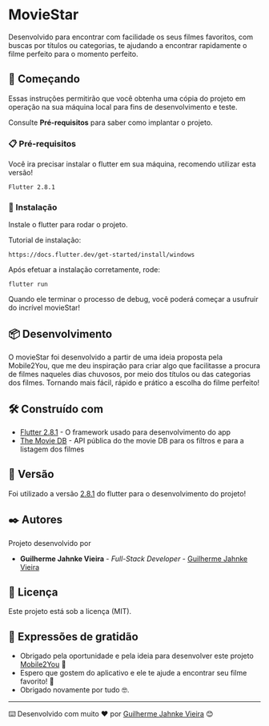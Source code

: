 # MovieStar

Desenvolvido para encontrar com facilidade os seus filmes favoritos, com buscas por títulos ou categorias, te ajudando a encontrar rapidamente o filme perfeito para o momento perfeito.

## 🚀 Começando

Essas instruções permitirão que você obtenha uma cópia do projeto em operação na sua máquina local para fins de desenvolvimento e teste.

Consulte **Pré-requisitos** para saber como implantar o projeto.

### 📋 Pré-requisitos

Você ira precisar instalar o flutter em sua máquina, recomendo utilizar esta versão!

```
Flutter 2.8.1
```

### 🔧 Instalação

Instale o flutter para rodar o projeto.

Tutorial de instalação:

```
https://docs.flutter.dev/get-started/install/windows
```

Após efetuar a instalação corretamente, rode:

```
flutter run
```

Quando ele terminar o processo de debug, você poderá começar a usufruir do incrível movieStar!


## 📦 Desenvolvimento

O movieStar foi desenvolvido a partir de uma ideia proposta pela Mobile2You, que me deu inspiração para criar algo que facilitasse a procura de filmes naqueles dias chuvosos, por meio dos títulos ou das categorias dos filmes. Tornando mais fácil, rápido e prático a escolha do filme perfeito!

## 🛠️ Construído com

* [Flutter 2.8.1](https://storage.googleapis.com/flutter_infra_release/releases/stable/windows/flutter_windows_2.8.1-stable.zip) - O framework usado para desenvolvimento do app
* [The Movie DB](https://www.themoviedb.org/documentation/api) - API pública do the movie DB para os filtros e para a listagem dos filmes

## 📌 Versão

Foi utilizado a versão [2.8.1](https://storage.googleapis.com/flutter_infra_release/releases/stable/windows/flutter_windows_2.8.1-stable.zip) do flutter para o desenvolvimento do projeto! 

## ✒️ Autores

Projeto desenvolvido por

* **Guilherme Jahnke Vieira** - *Full-Stack Developer* - [Guilherme Jahnke Vieira](https://www.guilhermejahnke.com.br/)

## 📄 Licença

Este projeto está sob a licença (MIT).

## 🎁 Expressões de gratidão

* Obrigado pela oportunidade e pela ideia para desenvolver este projeto [Mobile2You](https://www.mobile2you.com.br/pt/) 💖
* Espero que gostem do aplicativo e ele te ajude a encontrar seu filme favorito! 🎥
* Obrigado novamente por tudo 🤓.


---
⌨️ Desenvolvido com muito ❤️ por [Guilherme Jahnke Vieira](https://www.guilhermejahnke.com.br/) 😊
